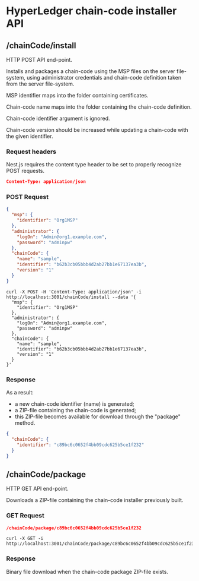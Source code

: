 # HyperLedger chain-code installer API
## /chainCode/install
HTTP POST API end-point. 

Installs and packages a chain-code using the MSP files on the server file-system, 
using administrator credentials and chain-code definition taken from the server file-system. 

MSP identifier maps into the folder containing certificates.

Chain-code name maps into the folder containing the chain-code definition.

Chain-code identifier argument is ignored.

Chain-code version should be increased while updating a chain-code with the given identifier.

### Request headers
Nest.js requires the content type header to be set to properly recognize POST requests.
```json
Content-Type: application/json
```
### POST Request
```json
{
  "msp": {
    "identifier": "Org1MSP"
  },
  "administrator": {
    "logOn": "Admin@org1.example.com",
    "password": "adminpw"
  },
  "chainCode": {
    "name": "sample",
    "identifier": "b62b3cb05bbb4d2ab27bb1e67137ea3b",
    "version": "1"
  }
}
```
```shell
curl -X POST -H 'Content-Type: application/json' -i http://localhost:3001/chainCode/install --data '{
  "msp": {
    "identifier": "Org1MSP"
  },
  "administrator": {
    "logOn": "Admin@org1.example.com",
    "password": "adminpw"
  },
  "chainCode": {
    "name": "sample",
    "identifier": "b62b3cb05bbb4d2ab27bb1e67137ea3b",
    "version": "1"
  }
}'
```
### Response
As a result:
- a new chain-code identifier (name) is generated;
- a ZIP-file containing the chain-code is generated;
- this ZIP-file becomes available for download through the "package" method.
```json
{
  "chainCode": {
    "identifier": "c89bc6c0652f4bb09cdc625b5ce1f232"
  }
}
```
## /chainCode/package
HTTP GET API end-point.

Downloads a ZIP-file containing the chain-code installer previously built.
### GET Request
```json
/chainCode/package/c89bc6c0652f4bb09cdc625b5ce1f232
```
```shell
curl -X GET -i http://localhost:3001/chainCode/package/c89bc6c0652f4bb09cdc625b5ce1f232
```
### Response
Binary file download when the chain-code package ZIP-file exists.
